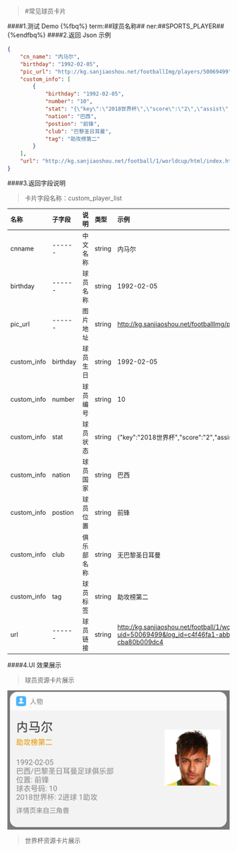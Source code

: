 >#常见球员卡片


####1.测试 Demo
{%fbq%}
term:##球员名称##
ner:##SPORTS_PLAYER##
{%endfbq%}
####2.返回 Json 示例
```json
{
    "cn_name": "内马尔",
    "birthday": "1992-02-05",
    "pic_url": "http://kg.sanjiaoshou.net/footballImg/players/50069499",
    "custom_info": [
        {
            "birthday": "1992-02-05",
            "number": "10",
            "stat": "{\"key\":\"2018世界杯\",\"score\":\"2\",\"assist\":\"1\"}",
            "nation": "巴西",
            "postion": "前锋",
            "club": "巴黎圣日耳曼",
            "tag": "助攻榜第二"
        }
    ],
    "url": "http://kg.sanjiaoshou.net/football/1/worldcup/html/index.html?uid=50069499&log_id=c4f46fa1-abb8-4382-81a2-cba80b009dc4"
}
```

####3.返回字段说明
>卡片字段名称：custom_player_list

|名称|子字段|说明|类型|示例|
|:---|:---|:---|:---|:---|
|cnname|------|中文名称|string|内马尔|
|birthday|------|球员名称|string|1992-02-05|
|pic_url|------|图片地址|string|http://kg.sanjiaoshou.net/footballImg/players/50069499|
|custom_info|birthday|球员生日|string|1992-02-05|
|custom_info|number|球员编号|string|10|
|custom_info|stat|球员状态|string|{\"key\":\"2018世界杯\",\"score\":\"2\",\"assist\":\"1\"}|
|custom_info|nation|球员国家|string|巴西|
|custom_info|postion|球员位置|string|前锋|
|custom_info|club|俱乐部名称|string|无巴黎圣日耳曼|
|custom_info|tag|球员标签|string|助攻榜第二|
|url|------|球员链接|string|http://kg.sanjiaoshou.net/football/1/worldcup/html/index.html?uid=50069499&log_id=c4f46fa1-abb8-4382-81a2-cba80b009dc4|
####4.UI 效果展示

>球员资源卡片展示

<div align="center">
<img src="/assets/chapter1/qiuyuan.png" align="center" alt="电影资源卡片实例">
</div>

>世界杯资源卡片展示






